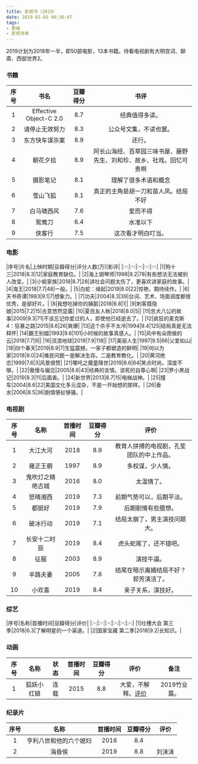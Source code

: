 ```yaml
---
title: 影视书（2019）
date: 2019-01-03 00:36:47
tags:
- 表格
- 影视书单
---
```


2019计划为2018年一半，即50部电影，13本书籍。待看电视剧有大明宫词、聊斋、西部世界2。

### 书籍

|序号|书名|豆瓣得分|书评|
|:-:|:-:|:-:|:-:|
|1|Effective Object-C 2.0|8.7|经典值得多读。|
|2|请停止无效努力|8.3|公众号文集，不读也罢。|
|3|东方快车谋杀案|8.9|还行。|
|4|朝花夕拾|8.9|阿长山海经、百草园三味书屋、藤野先生、刘和珍、故乡、社戏。回忆可贵啊|
|5|摄影笔记|8.1|理解了很多术语和概念|
|6|雪山飞狐|8.1|真正的主角是胡一刀和苗人凤。结局不好|
|7|白马啸西风|7.6|爱而不得|
|8|鸳鸯刀|6.4|水准以下|
|9|侠客行|7.5|这次看才明白叮当。|

### 电影

|序号|片名|上映时期|豆瓣得分|评分人数(万)|影评|
|:-:|:-:|:-:|:-:|:-:|
|1|狗十三|2018|8.3|12|家庭教育缺位。|
|2|海上钢琴师|1998|9.2|78|有些想法无法被别人改变。|
|3|小偷家族|2018|8.7|28|讲社会问题太伤了，更喜欢讲家庭的故事。|
|4|海王|2018|7.7|48|一般。|
|5|白蛇：缘起|2019|8.0|22|惊艳，期待续作。|
|6|天书奇谭|1983|9.1|7|想象力。|
|7|功夫|2004|8.3|39|台词、艺术、场面调度都很优秀，是部好片。|
|8|我想吃掉你的胰脏|2018|6.8|1||
|9|刺客聂隐娘|2015|7.2|15|古意悠然显露|
|10|夏目友人帐|2018|8.0|5||
|11|忠犬八公的故事|2009|9.3|71|不该忘记你爱过的人，即使他已经逝去了。|
|12|疯狂的麦克斯4：狂暴之路|2015|8.6|26|爽爆|
|13|这个杀手不太冷|1994|9.4|125|结局真是无法释怀|
|14|霸王别姬|1993|9.6|101|小时候的故事真感人。|
|15|风中有朵雨做的云|2018|7.7|9||
|16|流浪地球|2019|7.9|118||
|17|美丽人生|1997|9.5|66|父爱如山|
|18|四个春天|2019|8.9|7|生猛震撼，一家子都塑造的鲜明|
|19|何以为家|2018|9.0|24|难民问题一是解决生存。二是教育教化。|
|20|黄河绝恋|1999|7.6|3|风景很赞|
|21|哪吒之魔童降世|2019|8.6|64|笑点时尚，深度不够。|
|22|傲慢与偏见|2005|8.6|43|经典的言情。该死的自尊心啊|
|23|罗小黑战记|2019|8.3|11|后面香。|
|24|新世界|2013|8.7|15|电梯战神。|
|25|撞车|2004|8.6|22|美国文化多元混杂，不是一开始想的那样。|
|26|香水|2006|8.5|36|剧情够扯够骚。|

### 电视剧

|序号|名称|首播时间|豆瓣得分|评价|
|:-:|:-:|:-:|:-:|:-:|
|1|大江大河|2018|8.9|教育人拼搏的电视剧，孔笙团队的中上作品。|
|2|雍正王朝|1997|8.9|多权谋，少人情。|
|3|鬼吹灯之精绝古城|2016|8.0|太温情了。|
|4|怒晴湘西|2019|7.3|前期气势可以，后期平淡。|
|5|都挺好|2019|7.9|后期剧情有些臆想。|
|6|破冰行动|2019|7.1|结局太崩了，男主演技问题大。|
|7|长安十二时辰|2019|8.4|虎头蛇尾了，还不错吧。|
|8|征服|2003|8.9|演技牛逼。|
|9|半路夫妻|2005|7.8|结尾在暗示离婚结局不好？郭芳演活了。|
|10|小欢喜|2019|8.4|亲子关系，演技好。|

### 综艺

|序号|名称|首播时间|豆瓣得分|评价|
|:-:|:-:|:-:|:-:|:-:|:-:|
|1|吐槽大会 第三季|2018|6.3|了解明星的一个渠道。|
|2|国家宝藏 第二季|2018|9.2|长知识。|

### 动画

|序号|名称|状态|首播时间|豆瓣得分|评价|备注|
|:-:|:-:|:-:|:-:|:-:|:--:|:--:|
|1|狐妖小红娘|连载|2015|8.8|大爱，不解释。[评价](https://amasawaseiji.github.io/2017/04/18/狐妖小红娘/)|2019竹业篇。|

### 纪录片

|序号|名称|首播时间|豆瓣得分|评价|
|:-:|:-:|:-:|:-:|:-:|
|1|亨利八世和他的六个媳妇|2016|8.4||
|2|海昏侯|2019|8.8|刘沫沫|
